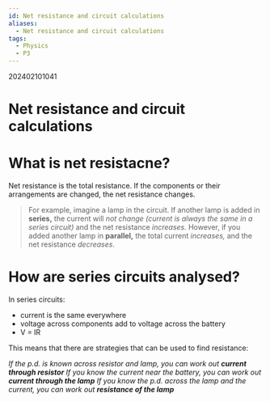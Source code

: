 ```yaml
---
id: Net resistance and circuit calculations
aliases:
  - Net resistance and circuit calculations
tags:
  - Physics
  - P3
---
```

202402101041

# Net resistance and circuit calculations

# What is **net resistacne?** 

Net resistance is the total resistance. If the components or their arrangements are changed, the net resistance changes.

> For example, imagine a lamp in the circuit. If another lamp is added in **series,** the current will *not change (current is always the same in a series circuit)* and the net resistance *increases.* 
> However, if you added another lamp in **parallel,** the total current *increases,* and the net resistance *decreases.* 
# How are series circuits analysed?

In series circuits:

- current is the same everywhere
- voltage across components add to voltage across the battery
- V = IR

This means that there are strategies that can be used to find resistance:

*If the p.d. is known across resistor and lamp, you can work out **current through resistor*** 
*If you know the current near the battery, you can work out **current through the lamp*** 
*If you know the p.d. across the lamp and the current, you can work out **resistance of the lamp*** 

